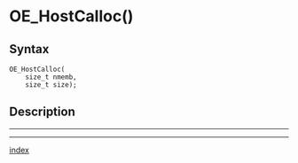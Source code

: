 # OE_HostCalloc()



## Syntax

    OE_HostCalloc(
        size_t nmemb,
        size_t size);
## Description 

---
***
[index](index.md)

